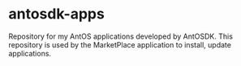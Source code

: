 # antosdk-apps

Repository for my AntOS applications developed by AntOSDK.
This repository is used by the MarketPlace application to install, update applications.


